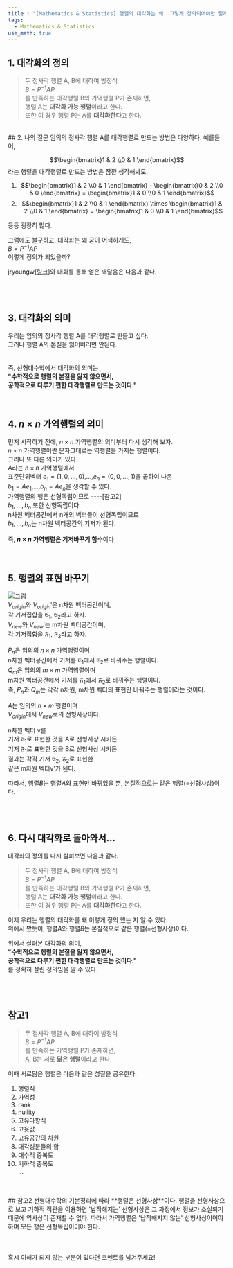 ```yaml
---
title : "[Mathematics & Statistics] 행렬의 대각화는 왜  그렇게 정의되어야만 할까"
tags:
  - Mathematics & Statistics
use_math: true
---
```


## 1. 대각화의 정의
>두 정사각 행렬 A, B에 대하여 방정식  
>$B=P^{-1}AP$  
>를 만족하는 대각행렬 B와 가역행렬 P가 존재하면,  
>행렬 A는 **대각화 가능 행렬**이라고 한다.  
>또한 이 경우 행렬 P는 A를 **대각화한다**고 한다.  
  
<br>  
## 2. 나의 질문
임의의 정사각 행렬 A를 대각행렬로 만드는 방법은 다양하다.
예를들어,  
  
$$\begin{bmatrix}1 & 2 \\0 & 1 \end{bmatrix}$$라는 행렬을 대각행렬로 만드는 방법은 잠깐 생각해봐도,  

1) $$\begin{bmatrix}1 & 2 \\0 & 1 \end{bmatrix} - \begin{bmatrix}0 & 2 \\0 & 0 \end{bmatrix} = \begin{bmatrix}1 & 0 \\0 & 1 \end{bmatrix}$$   
2) $$\begin{bmatrix}1 & 2 \\0 & 1 \end{bmatrix}  \times  \begin{bmatrix}1 & -2 \\0 & 1 \end{bmatrix} = \begin{bmatrix}1 & 0 \\0 & 1 \end{bmatrix}$$   

등등 굉장히 많다. 
  
그럼에도 불구하고, 대각화는 왜 굳이 어색하게도,  
$B=P^{-1}AP$   
이렇게 정의가 되었을까?   
  
jryoungw[[링크]](https://jryoungw.github.io/)와 대화를 통해 얻은 깨달음은 다음과 같다.  
<br>  
<br>  
## 3. 대각화의 의미
우리는 임의의 정사각 행렬 A를 대각행렬로 만들고 싶다.   
그러나 행렬 A의 본질을 잃어버리면 안된다.  
<br>  
즉, 선형대수학에서 대각화의 의미는  
**"수학적으로 행렬의 본질을 잃지 않으면서,   
공학적으로 다루기 편한 대각행렬로 만드는 것이다."**
<br>  
<br>  
## 4. $n\times n$ 가역행렬의 의미
먼저 시작하기 전에, $n\times n$ 가역행렬의 의미부터 다시 생각해 보자.  
$n\times n$ 가역행렬이란 문자그대로는 역행렬을 가지는 행렬이다.  
그러나 또 다른 의미가 있다.  
$A$라는 $n\times n$ 가역행렬에서  
표준단위벡터 $e_{1}=(1,0,...,0)$,...,$e_{n}=(0,0,...,1)$을 곱하여 나온  
$b_{1}=Ae_{1}$,...,$b_{n}=Ae_{n}$을 생각할 수 있다.  
가역행렬의 행은 선형독립이므로 ----[참고2]  
$b_{1},...,b_{n}$ 또한 선형독립이다.  
n차원 벡터공간에서 n개의 벡터들이 선형독립이므로  
$b_{1},...,b_{n}$는 n차원 벡터공간의 기저가 된다.  
  
즉, **$n\times n$ 가역행렬은 기저바꾸기 함수**이다
<br>  
<br>   
## 5. 행렬의 표현 바꾸기
![그림](https://i.imgur.com/JKMn4k0.png)   
$V_{origin}$와 $V_{origin}'$은 n차원 벡터공간이며,  
각 기저집합을 $\mathfrak{E_{1}}$, $\mathfrak{E_{2}}$라고 하자.  
$V_{new}$와 $V_{new}'$는 m차원 벡터공간이며,  
각 기저집합을 $\mathfrak{F_{1}}$, $\mathfrak{F_{2}}$라고 하자.  
  
$P_{n}$은 임의의 $n\times n$ 가역행렬이며  
n차원 벡터공간에서 기저를 $\mathfrak{E_{1}}$에서 $\mathfrak{E_{2}}$로 바꿔주는 행렬이다.  
$Q_{m}$은 임의의 $m\times m$ 가역행렬이며  
m차원 벡터공간에서 기저를 $\mathfrak{F_{1}}$에서 $\mathfrak{F_{2}}$로 바꿔주는 행렬이다.  
즉, $P_{n}$과 $Q_{m}$는 각각 n차원, m차원 벡터의 표현만 바꿔주는 행렬이라는 것이다.  
   
$A$는 임의의 $n\times m$ 행렬이며  
$V_{origin}$에서 $V_{new}$로의 선형사상이다.    
  
n차원 벡터 v를  
기저 $\mathfrak{E_{1}}$로 표현한 것을 A로 선형사상 시키든  
기저 $\mathfrak{F_{1}}$로 표현한 것을 B로 선형사상 시키든  
결과는 각각 기저 $\mathfrak{E_{2}}$, $\mathfrak{F_{2}}$로 표현한  
같은 m차원 벡터v'가 된다.  
  
따라서, 행렬$B$는 행렬$A$와 표현만 바뀌었을 뿐, 본질적으로는 같은 행렬(=선형사상)이다.  
<br>  
<br>  
## 6. 다시 대각화로 돌아와서...
대각화의 정의를 다시 살펴보면 다음과 같다.  
  
>두 정사각 행렬 A, B에 대하여 방정식  
>$B=P^{-1}AP$  
>를 만족하는 대각행렬 B와 가역행렬 P가 존재하면,  
>행렬 A는 **대각화 가능 행렬**이라고 한다.  
>또한 이 경우 행렬 P는 A를 **대각화한다**고 한다.  
  
이제 우리는 행렬의 대각화를 왜 이렇게 정의 했는 지 알 수 있다.  
위에서 봤듯이, 행렬$A$와 행렬$B$는 본질적으로 같은 행렬(=선형사상)이다.  
  
위에서 살펴본 대각화의 의미,  
**"수학적으로 행렬의 본질을 잃지 않으면서,   
공학적으로 다루기 편한 대각행렬로 만드는 것이다."**  
를 정확히 살린 정의임을 알 수 있다.  
<br>  
<br>  
## 참고1
>두 정사각 행렬 A, B에 대하여 방정식  
>$B=P^{-1}AP$  
>를 만족하는 가역행렬 P가 존재하면,  
>A, B는 서로 **닮은 행렬**이라고 한다.  
  
이때 서로닮은 행렬은 다음과 같은 성질을 공유한다.  
1) 행렬식  
2) 가역성  
3) rank  
4) nullity  
5) 고유다항식  
6) 고윳값  
7) 고유공간의 차원  
8) 대각성분들의 합  
9) 대수적 중복도  
10) 기하적 중복도  
...  
<br>
<br>
## 참고2
선형대수학의 기본정리에 따라 **행렬은 선형사상**이다.  
행렬을 선형사상으로 보고 기하적 직관을 이용하면  
'납작해지는' 선형사상은 그 과정에서 정보가 소실되기 때문에 역사상이 존재할 수 없다.  
따라서 가역행렬은 '납작해지지 않는' 선형사상이어야 하며  
모든 행은 선형독립이어야 한다.
<br>
<br>
<br>
<br>
혹시 이해가 되지 않는 부분이 있다면 코멘트를 남겨주세요!

